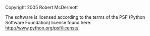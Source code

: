 Copyright 2005 Robert McDermott

The software is licensed according to the terms of the PSF (Python Software Foundation) license found here: http://www.python.org/psf/license/